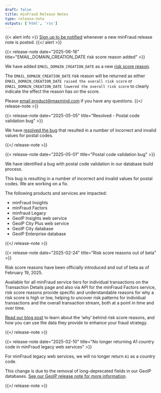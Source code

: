 ```yaml
---
draft: false
title: minFraud Release Notes
type: release-note
outputs: ['html', 'rss']
---
```


{{< alert info >}}
[Sign up to be notified](https://comms.maxmind.com/minfraud-rss-release-notes)
whenever a new minFraud release note is posted. {{</ alert >}}

{{< release-note date="2025-06-16" title="EMAIL_DOMAIN_CREATION_DATE risk score reason added" >}}

We have added `EMAIL_DOMAIN_CREATION_DATE` as a new
[risk score reason](https://support.maxmind.com/knowledge-base/articles/risk-score-reasons-minfraud).

The `EMAIL_DOMAIN_CREATION_DATE` risk reason will be returned as either
`EMAIL_DOMAIN_CREATION_DATE raised the overall risk score` or
`EMAIL_DOMAIN_CREATION_DATE lowered the overall risk score` to clearly indicate
the effect the reason has on the score.

Please [email product@maxmind.com](mailto:product@maxmind.com) if you have any
questions. {{</ release-note >}}

{{< release-note date="2025-05-05" title="Resolved - Postal code validation bug" >}}

We have
[resolved the bug](/minfraud/release-notes/2025/#postal-code-validation-bug)
that resulted in a number of incorrect and invalid values for postal codes.

{{</ release-note >}}

{{< release-note date="2025-05-01" title="Postal code validation bug" >}}

We have identified a bug with postal code validation in our database build
process.

This bug is resulting in a number of incorrect and invalid values for postal
codes. We are working on a fix.

The following products and services are impacted:

- minFraud Insights
- minFraud Factors
- minfraud Legacy
- GeoIP Insights web service
- GeoIP City Plus web service
- GeoIP City database
- GeoIP Enterprise database

{{</ release-note >}}

{{< release-note date="2025-02-24" title="Risk score reasons out of beta" >}}

Risk score reasons have been officially introduced and out of beta as of
February 19, 2025.

Available for all minFraud service tiers for individual transactions on the
Transaction Details page and also via API for the minFraud Factors service, risk
score reasons provide specific and understandable reasons for why a risk score
is high or low, helping to uncover risk patterns for individual transactions and
the overall transaction stream, both at a point in time and over time.

[Read our blog post](https://blog.maxmind.com/2025/02/how-to-enhance-your-fraud-strategy-with-minfraud-risk-score-reasons/)
to learn about the ‘why’ behind risk score reasons, and how you can use the data
they provide to enhance your fraud strategy.

{{</ release-note >}}

{{< release-note date="2025-02-10" title="No longer returning A1 country code in minFraud legacy web services" >}}

For minFraud legacy web services, we will no longer return `A1` as a country
code.

This change is due to the removal of long-deprecated fields in our GeoIP
databases.
[See our GeoIP release note for more information](https://dev.maxmind.com/geoip/release-notes/2025/#removal-of-deprecated-fields).

{{</ release-note >}}
